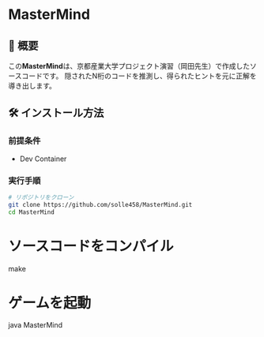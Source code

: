 # MasterMind

## 📘 概要

この**MasterMind**は、京都産業大学プロジェクト演習（岡田先生）で作成したソースコードです。
隠されたN桁のコードを推測し、得られたヒントを元に正解を導き出します。

## 🛠️ インストール方法

### 前提条件

- Dev Container

### 実行手順

```bash
# リポジトリをクローン
git clone https://github.com/solle458/MasterMind.git
cd MasterMind
```

# ソースコードをコンパイル
make

# ゲームを起動
java MasterMind
